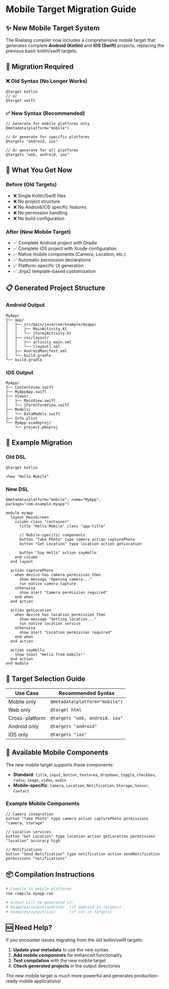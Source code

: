 # Mobile Target Migration Guide

## ✨ New Mobile Target System

The Roelang compiler now includes a comprehensive mobile target that generates complete **Android (Kotlin)** and **iOS (Swift)** projects, replacing the previous basic kotlin/swift targets.

## 🔄 Migration Required

### ❌ Old Syntax (No Longer Works)
```roe
@target kotlin
// or
@target swift
```

### ✅ New Syntax (Recommended)
```roe
// Generate for mobile platforms only
@metadata(platform="mobile")

// Or generate for specific platforms
@targets "android, ios"

// Or generate for all platforms
@targets "web, android, ios"
```

## 📱 What You Get Now

### Before (Old Targets)
- ❌ Single Kotlin/Swift files
- ❌ No project structure
- ❌ No Android/iOS specific features
- ❌ No permission handling
- ❌ No build configuration

### After (New Mobile Target)
- ✅ Complete Android project with Gradle
- ✅ Complete iOS project with Xcode configuration
- ✅ Native mobile components (Camera, Location, etc.)
- ✅ Automatic permission declarations
- ✅ Platform-specific UI generation
- ✅ Jinja2 template-based customization

## 📋 Generated Project Structure

### Android Output
```
MyApp/
├── app/
│   ├── src/main/java/com/example/myapp/
│   │   ├── MainActivity.kt
│   │   └── [Form]Activity.kt
│   ├── res/layout/
│   │   ├── activity_main.xml
│   │   └── [layout].xml
│   ├── AndroidManifest.xml
│   └── build.gradle
└── build.gradle
```

### iOS Output  
```
MyApp/
├── ContentView.swift
├── MyAppApp.swift
├── Views/
│   ├── MainView.swift
│   └── [Form]FormView.swift
├── Models/
│   └── DataModels.swift
├── Info.plist
└── MyApp.xcodeproj/
    └── project.pbxproj
```

## 🚀 Example Migration

### Old DSL
```roe
@target kotlin

show "Hello Mobile"
```

### New DSL
```roe
@metadata(platform="mobile", name="MyApp", package="com.example.myapp")

module myapp
  layout MainScreen
    column class "container"
      title "Hello Mobile" class "app-title"
      
      // Mobile-specific components
      button "Take Photo" type camera action capturePhoto
      button "Get Location" type location action getLocation
      
      button "Say Hello" action sayHello
    end column
  end layout
  
  action capturePhoto
    when device has camera permission then
      show message "Opening camera..."
      run native camera capture
    otherwise
      show alert "Camera permission required"  
    end when
  end action
  
  action getLocation
    when device has location permission then
      show message "Getting location..."
      run native location service
    otherwise
      show alert "Location permission required"
    end when
  end action
  
  action sayHello
    show toast "Hello from mobile!"
  end action
end module
```

## 🎯 Target Selection Guide

| Use Case | Recommended Syntax |
|----------|-------------------|
| Mobile only | `@metadata(platform="mobile")` |
| Web only | `@target html` |  
| Cross-platform | `@targets "web, android, ios"` |
| Android only | `@targets "android"` |
| iOS only | `@targets "ios"` |

## 🔧 Available Mobile Components

The new mobile target supports these components:

- **Standard**: `title`, `input`, `button`, `textarea`, `dropdown`, `toggle`, `checkbox`, `radio`, `image`, `video`, `audio`
- **Mobile-specific**: `Camera`, `Location`, `Notification`, `Storage`, `Sensor`, `Contact`

### Example Mobile Components
```roe
// Camera integration
button "Take Photo" type camera action capturePhoto permissions "camera, storage"

// Location services  
button "Get Location" type location action getLocation permissions "location" accuracy high

// Notifications
button "Send Notification" type notification action sendNotification permissions "notifications"
```

## 📦 Compilation Instructions

```bash
# Compile to mobile platforms
roe compile myapp.roe

# Output will be generated in:
# examples/output/android/  (if android in targets)
# examples/output/ios/      (if ios in targets)
```

## 🆘 Need Help?

If you encounter issues migrating from the old kotlin/swift targets:

1. **Update your metadata** to use the new syntax
2. **Add mobile components** for enhanced functionality  
3. **Test compilation** with the new mobile target
4. **Check generated projects** in the output directories

The new mobile target is much more powerful and generates production-ready mobile applications!